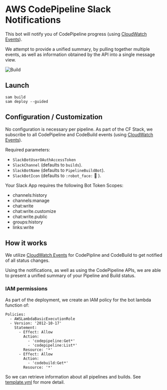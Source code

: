 AWS CodePipeline Slack Notifications 
=======================

This bot will notify you of CodePipeline progress (using [CloudWatch Events](https://docs.aws.amazon.com/AmazonCloudWatch/latest/events/WhatIsCloudWatchEvents.html)).

We attempt to provide a unified summary, by pulling together multiple events, as well as information obtained by the API into a single message view.

![Build](build.gif)


## Launch

```console
sam build
sam deploy --guided
```


## Configuration / Customization

No configuration is necessary per pipeline.  As part of the CF Stack, we subscribe to all CodePipeline and CodeBuild events (using [CloudWatch Events](https://docs.aws.amazon.com/AmazonCloudWatch/latest/events/WhatIsCloudWatchEvents.html)).

Required parameters:

- `SlackBotUserOAuthAccessToken`
- `SlackChannel` (defaults to `builds`).
- `SlackBotName` (defaults to `PipelineBuildBot`).
- `SlackBotIcon` (defaults to `:robot_face:` 🤖 ).


Your Slack App requires the following Bot Token Scopes:

- channels:history
- channels:manage
- chat:write
- chat:write.customize
- chat:write.public
- groups:history
- links:write


## How it works

We utilize [CloudWatch Events](https://docs.aws.amazon.com/AmazonCloudWatch/latest/events/WhatIsCloudWatchEvents.html) for CodePipline and CodeBuild to get notified of all status changes.

Using the notifications, as well as using the CodePipeline APIs, we are able to present a unified summary of your Pipeline and Build status.


### IAM permissions

As part of the deployment, we create an IAM policy for the bot lambda function of:

```
Policies:
  - AWSLambdaBasicExecutionRole
  - Version: '2012-10-17'
    Statement:
      - Effect: Allow
        Action:
          - 'codepipeline:Get*'
          - 'codepipeline:List*'
        Resource: '*'
      - Effect: Allow
        Action:
          - 'codebuild:Get*'
        Resource: '*'
```

So we can retrieve information about all pipelines and builds.  See [template.yml](https://github.com/clevertech/rwconnect-infra/blob/master/code-pipeline-slack/template.yml) for more detail.
